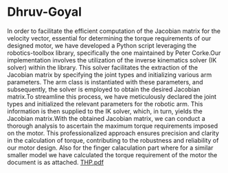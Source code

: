 # Dhruv-Goyal
In order to facilitate the efficient computation of the Jacobian matrix for the velocity vector, essential for determining the torque requirements of our designed motor, we have developed a Python script leveraging the robotics-toolbox library, specifically the one maintained by Peter Corke.Our implementation involves the utilization of the inverse kinematics solver (IK solver) within the library. This solver facilitates the extraction of the Jacobian matrix by specifying the joint types and initializing various arm parameters. The arm class is instantiated with these parameters, and subsequently, the solver is employed to obtain the desired Jacobian matrix.To streamline this process, we have meticulously declared the joint types and initialized the relevant parameters for the robotic arm. This information is then supplied to the IK solver, which, in turn, yields the Jacobian matrix.With the obtained Jacobian matrix, we can conduct a thorough analysis to ascertain the maximum torque requirements imposed on the motor. This professionalized approach ensures precision and clarity in the calculation of torque, contributing to the robustness and reliability of our motor design.
Also for the finger calaculation part where for a similar smaller model we have calculated the torque requirement of the motor the document is as attached.
[THP.pdf](https://github.com/The-Humanoid-Project/Dhruv-Goyal/files/14313975/THP.pdf)

